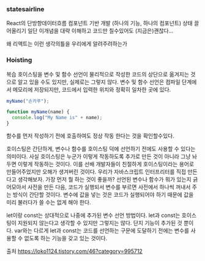 ### statesairline

React의 단방향데이터흐름
컴포넌트 기반 개발 (하나의 기능, 하나의 컴포넌트)
상태 끌어올리기
일단 이개념을 대략 이해하고 코드만 칠수있어도 (지금은)괜찮다...

왜 리액트는 이런 생각의틀을 우리에게 알려주려하는가

### Hoisting

복습
호이스팅을 변수 및 함수 선언이 물리적으로 작성한 코드의 상단으로 옮겨지는 것으로 알고 있을 수도 있지만, 실제로는 그렇지 않다.
변수 및 함수 선언은 컴파일 단계에서 메모리에 저장되지만, 코드에서 입력한 위치와 정확히 일차한 곳에 있다.

```js
myName("손카푸");

function myName(name) {
  console.log("My Name is" + name);
}
```

함수를 먼저 작성하기 전에 호출하여도 정상 작동 한다는 것을 확인할수있다.

호이스팅은 간단하게, 변수나 함수를 호이스팅 덕에 선언하기 전에도 사용할 수 있다는 의미이다.
사실 호이스팅은 누군가 이렇게 작동하도록 추가로 만든 것이 아니라 그냥 놔두면 이렇게 작동하는 것이다.
이를 선배 개발자들이 친절하게 호이스팅이라는 용어로 만들어주었지만 오해가 생겨버린 것이다.
우리가 자바스크립트 인터프리터를 직접 만든다고 생각해보자. 가장 먼저 뭘 하는 것이 좋을까?
선언된 변수나 함수가 뭐가 있는지 긁어모아서 사전을 만든 다음, 코드가 실행되서 변수를 부르면 사전에서 하나씩 꺼내서 주는 방식이 간단할 것이다.
변수에 값을 넣는 것은 코드가 실행되어야 하기 때문에 값을 미리 불러다가 쓸 수는 없게 해야 한다.

let이랑 const는 상대적으로 나중에 추가된 변수 선언 방법이다.
let과 const는 호이스팅이 지원되지 않는다고 생각할 수 있지만 그렇지는 않다. 단지 기능이 추가된 것 뿐이다.
var와는 다르게 let과 const는 코드를 선언하는 구문에 도달하기 전에는 변수를 사용할 수 없도록 하는 기능을 갖고 있는 것이다.

출처 https://loko1124.tistory.com/46?category=995712
